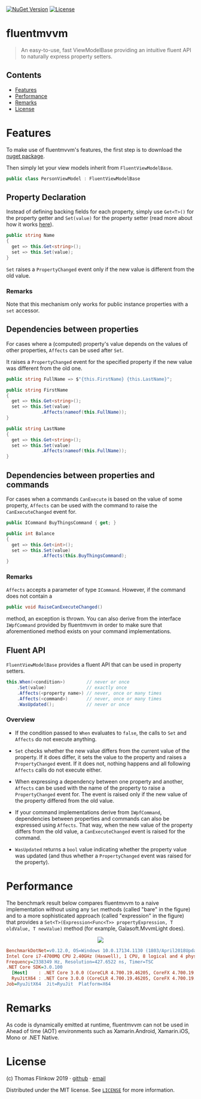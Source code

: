 [![NuGet Version](https://img.shields.io/nuget/v/fluentmvvm)](https://www.nuget.org/packages/fluentmvvm/)
[![License](https://img.shields.io/github/license/flinkow/fluentmvvm)](https://github.com/flinkow/fluentmvvm/blob/master/LICENSE)

# fluentmvvm

> An easy-to-use, fast ViewModelBase providing an intuitive fluent API to naturally express property setters.

## Contents

- [Features](https://github.com/flinkow/fluentmvvm#features)
- [Performance](https://github.com/flinkow/fluentmvvm#performance)
- [Remarks](https://github.com/flinkow/fluentmvvm#remarks)
- [License](https://github.com/flinkow/fluentmvvm#license)

# Features

To make use of fluentmvvm's features, the first step is to download the [nuget package](https://www.nuget.org/packages/fluentmvvm/).

Then simply let your view models inherit from `FluentViewModelBase`.

```csharp
public class PersonViewModel : FluentViewModelBase
```

## Property Declaration

Instead of defining backing fields for each property, simply use `Get<T>()` for the property getter and `Set(value)` for the property setter (read more about how it works [here](https://github.com/flinkow/fluentmvvm#howitworks)).

```csharp
public string Name
{
  get => this.Get<string>();
  set => this.Set(value);
}
```

`Set` raises a `PropertyChanged` event only if the new value is different from the old value.

### Remarks

Note that this mechanism only works for public instance properties with a `set` accessor.

## Dependencies between properties

For cases where a (computed) property's value depends on the values of other properties, `Affects` can be used after `Set`.

It raises a `PropertyChanged` event for the specified property if the new value was different from the old one.

```csharp
public string FullName => $"{this.FirstName} {this.LastName}";

public string FirstName
{
  get => this.Get<string>();
  set => this.Set(value)
             .Affects(nameof(this.FullName));
}

public string LastName
{
  get => this.Get<string>();
  set => this.Set(value)
             .Affects(nameof(this.FullName));
}
```

## Dependencies between properties and commands
For cases when a commands `CanExecute` is based on the value of some property, `Affects` can be used with the command to raise the `CanExecuteChanged` event for.

```csharp
public ICommand BuyThingsCommand { get; }

public int Balance
{
  get => this.Get<int>();
  set => this.Set(value)
             .Affects(this.BuyThingsCommand);
}
```

### Remarks

`Affects` accepts a parameter of type `ICommand`. However, if the command does not contain a

```csharp
public void RaiseCanExecuteChanged()
```

method, an exception is thrown. You can also derive from the interface `IWpfCommand` provided by fluentmvvm in order to make sure that aforementioned method exists on your command implementations.

## Fluent API

`FluentViewModelBase` provides a fluent API that can be used in property setters.

```csharp
this.When(<condition>)        // never or once
    .Set(value)               // exactly once
    .Affects(<property name>) // never, once or many times
    .Affects(<command>)       // never, once or many times
    .WasUpdated();            // never or once
```

### Overview

- If the condition passed to `When` evaluates to `false`, the calls to `Set` and `Affects` do not execute anything.

- `Set` checks whether the new value differs from the current value of the property. If it does differ, it sets the value to the property and raises a `PropertyChanged` event. If it does not, nothing happens and all following `Affects` calls do not execute either.

- When expressing a dependency between one property and another, `Affects` can be used with the name of the property to raise a `PropertyChanged` event for. The event is raised only if the new value of the property differed from the old value.

- If your command implementations derive from `IWpfCommand`, dependencies between properties and commands can also be expressed using `Affects`. That way, when the new value of the property differs from the old value, a `CanExecuteChanged` event is raised for the command.

- `WasUpdated` returns a `bool` value indicating whether the property value was updated (and thus whether a `PropertyChanged` event was raised for the property).

# Performance

The benchmark result below compares fluentmvvm to a naive implementation without using any `Set` methods (called "bare" in the figure) and to a more sophisticated approach (called "expression" in the figure) that provides a `Set<T>(Expression<Func<T>> propertyExpression, T oldValue, T newValue)` method (for example, Galasoft.MvvmLight does).

<p align="center">
  <img src="https://github.com/flinkow/fluentmvvm/blob/master/LICENSE/performance.png" />
</p>

```ini
BenchmarkDotNet=v0.12.0, OS=Windows 10.0.17134.1130 (1803/April2018Update/Redstone4)
Intel Core i7-4700MQ CPU 2.40GHz (Haswell), 1 CPU, 8 logical and 4 physical cores
Frequency=2338349 Hz, Resolution=427.6522 ns, Timer=TSC
.NET Core SDK=3.0.100
  [Host]    : .NET Core 3.0.0 (CoreCLR 4.700.19.46205, CoreFX 4.700.19.46214), X64 RyuJIT
  RyuJitX64 : .NET Core 3.0.0 (CoreCLR 4.700.19.46205, CoreFX 4.700.19.46214), X64 RyuJIT
Job=RyuJitX64  Jit=RyuJit  Platform=X64  
```

# Remarks
As code is dynamically emitted at runtime, fluentmvvm can not be used in Ahead of time (AOT) environments such as Xamarin.Android, Xamarin.iOS, Mono or .NET Native.

# License

(c) Thomas Flinkow 2019 · [github](https://github.com/flinkow) · [email](flinkow@thomas-flinkow.de)

Distributed under the MIT license. See [`LICENSE`](https://github.com/flinkow/fluentmvvm/blob/master/LICENSE) for more information.
